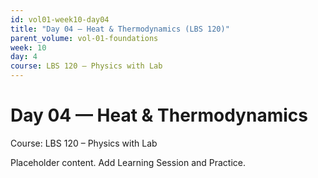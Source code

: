 ```yaml
---
id: vol01-week10-day04
title: "Day 04 — Heat & Thermodynamics (LBS 120)"
parent_volume: vol-01-foundations
week: 10
day: 4
course: LBS 120 – Physics with Lab
---
```


# Day 04 — Heat & Thermodynamics
Course: LBS 120 – Physics with Lab

Placeholder content. Add Learning Session and Practice.

